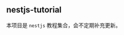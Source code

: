 <!--
 * @Author: ant
 * @Date: 2023-06-13 18:11:32
 * @LastEditTime: 2023-06-16 18:45:14
 * @LastEditors: ant
 * @Description: 
-->
## nestjs-tutorial
本项目是 `nestjs` 教程集合，会不定期补充更新。